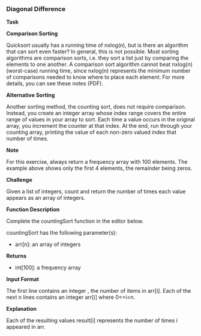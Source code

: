### Diagonal Difference

**Task**

**Comparison Sorting**

Quicksort usually has a running time of nxlog(n), but is there an algorithm that can sort even faster? In general, this is not possible. Most sorting algorithms are comparison sorts, i.e. they sort a list just by comparing the elements to one another. A comparison sort algorithm cannot beat nxlog(n) (worst-case) running time, since nxlog(n) represents the minimum number of comparisons needed to know where to place each element. For more details, you can see these notes (PDF).

**Alternative Sorting**

Another sorting method, the counting sort, does not require comparison. Instead, you create an integer array whose index range covers the entire range of values in your array to sort. Each time a value occurs in the original array, you increment the counter at that index. At the end, run through your counting array, printing the value of each non-zero valued index that number of times.

**Note**

For this exercise, always return a frequency array with 100 elements. The example above shows only the first 4 elements, the remainder being zeros.

**Challenge**

Given a list of integers, count and return the number of times each value appears as an array of integers.

**Function Description**

Complete the countingSort function in the editor below.

countingSort has the following parameter(s):

- arr[n]: an array of integers

**Returns**

- int[100]: a frequency array

**Input Format**

The first line contains an integer , the number of items in arr[i].
Each of the next n lines contains an integer arr[i] where 0<=i<n.

**Explanation**

Each of the resulting values result[i] represents the number of times i appeared in arr.